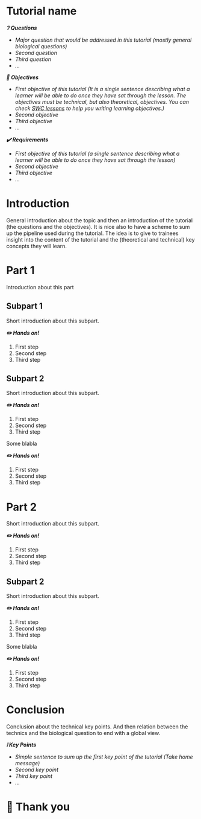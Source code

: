 Tutorial name
=============

***:grey_question: Questions***

- *Major question that would be addressed in this tutorial (mostly general biological questions)*
- *Second question*
- *Third question*
- *...*

***:dart: Objectives***

- *First objective of this tutorial (It is a single sentence describing what a learner will be able to do once they have sat through the lesson. The objectives must be technical, but also theoretical, objectives. You can check [SWC lessons](http://swcarpentry.github.io/instructor-training/19-lessons/) to help you writing learning objectives.)*
- *Second objective*
- *Third objective*
- *...*

***:heavy_check_mark: Requirements***

- *First objective of this tutorial (a single sentence describing what a learner will be able to do once they have sat through the lesson)*
- *Second objective*
- *Third objective*
- *...*

# Introduction

General introduction about the topic and then an introduction of the tutorial (the questions and the objectives). It is nice also to have a scheme to sum up the pipeline used during the tutorial. The idea is to give to trainees insight into the content of the tutorial and the (theoretical and technical) key concepts they will learn.

# Part 1

Introduction about this part

## Subpart 1

Short introduction about this subpart.

***:pencil2: Hands on!***

1. First step
2. Second step
3. Third step

## Subpart 2

Short introduction about this subpart.

***:pencil2: Hands on!***

1. First step
2. Second step
3. Third step

Some blabla

***:pencil2: Hands on!***

1. First step
2. Second step
3. Third step

# Part 2

Short introduction about this subpart.

***:pencil2: Hands on!***

1. First step
2. Second step
3. Third step

## Subpart 2

Short introduction about this subpart.

***:pencil2: Hands on!***

1. First step
2. Second step
3. Third step

Some blabla

***:pencil2: Hands on!***

1. First step
2. Second step
3. Third step

# Conclusion

Conclusion about the technical key points. And then relation between the technics and the biological question to end with a global view.

***:grey_exclamation: Key Points***

- *Simple sentence to sum up the first key point of the tutorial (Take home message)*
- *Second key point*
- *Third key point*
- *...*

# :clap: Thank you
